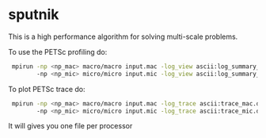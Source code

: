 # sputnik

This is a high performance algorithm for solving multi-scale problems.

To use the PETSc profiling do:

```bash
 mpirun -np <np_mac> macro/macro input.mac -log_view ascii:log_summary_mac.dat :
        -np <np_mic> micro/micro input.mic -log_view ascii:log_summary_mic.dat 
```

To plot PETSc trace do:

```bash
 mpirun -np <np_mac> macro/macro input.mac -log_trace ascii:trace_mac.dat :
        -np <np_mic> micro/micro input.mic -log_trace ascii:trace_mic.dat 
```

It will gives you one file per processor

